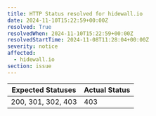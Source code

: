 ```yaml
---
title: HTTP Status resolved for hidewall.io
date: 2024-11-10T15:22:59+00:00Z
resolved: True
resolvedWhen: 2024-11-10T15:22:59+00:00Z
resolvedStartTime: 2024-11-08T11:28:04+00:00Z
severity: notice
affected:
  - hidewall.io
section: issue
---
```


| Expected Statuses | Actual Status  |
|-------------------|----------------|
| 200, 301, 302, 403 | 403 |
